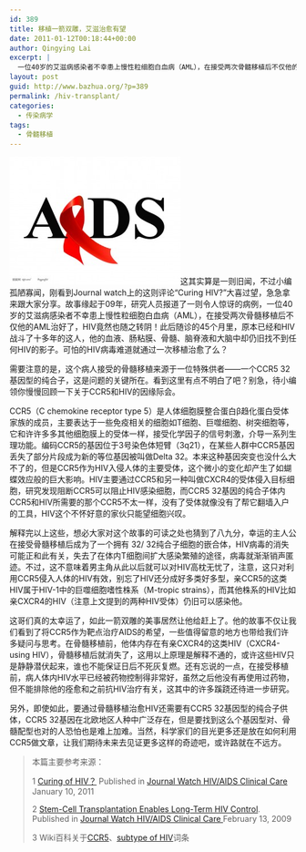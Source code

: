 ```yaml
---
id: 389
title: 移植一箭双雕，艾滋治愈有望
date: 2011-01-12T00:18:44+00:00
author: Qingying Lai
excerpt: |
  一位40岁的艾滋病感染者不幸患上慢性粒细胞白血病（AML），在接受两次骨髓移植后不仅他的AML治好了，HIV竟然也随之转阴！此后随诊的45个月里，原本已经和HIV战斗了十多年的这人，他的血液、肠粘膜、骨髓、脑脊液和大脑中却仍旧找不到任何HIV的影子。可怕的HIV病毒难道就通过一次移植治愈了么？
layout: post
guid: http://www.bazhua.org/?p=389
permalink: /hiv-transplant/
categories:
  - 传染病学
tags:
  - 骨髓移植
---
```

[<img class="alignleft size-medium wp-image-428" src="/wp-content/uploads/2011/01/20081282090866_2-300x224.jpg" alt="" width="300" height="224" />](/wp-content/uploads/2011/01/20081282090866_2.jpg)这其实算是一则旧闻，不过小编孤陋寡闻，刚看到Journal watch上的这则评论“Curing HIV?”大喜过望，急急拿来跟大家分享。故事缘起于09年，研究人员报道了一则令人惊讶的病例，一位40岁的艾滋病感染者不幸患上慢性粒细胞白血病（AML），在接受两次骨髓移植后不仅他的AML治好了，HIV竟然也随之转阴！此后随诊的45个月里，原本已经和HIV战斗了十多年的这人，他的血液、肠粘膜、骨髓、脑脊液和大脑中却仍旧找不到任何HIV的影子。可怕的HIV病毒难道就通过一次移植治愈了么？

需要注意的是，这个病人接受的骨髓移植来源于一位特殊供者——一个CCR5 32基因型的纯合子，这是问题的关键所在。看到这里有点不明白了吧？别急，待小编领你慢慢回顾一下关于CCR5和HIV的因缘际会。

CCR5（C chemokine receptor type 5）是人体细胞膜整合蛋白β趋化蛋白受体家族的成员，主要表达于一些免疫相关的细胞如T细胞、巨噬细胞、树突细胞等，它和许许多多其他细胞膜上的受体一样，接受化学因子的信号刺激，介导一系列生理功能。编码CCR5的基因位于3号染色体短臂（3q21），在某些人群中CCR5基因丢失了部分片段成为新的等位基因被叫做Delta 32。本来这种基因突变也没什么大不了的，但是CCR5作为HIV入侵人体的主要受体，这个微小的变化却产生了如蝴蝶效应般的巨大影响。HIV主要通过CCR5和另一种叫做CXCR4的受体侵入目标细胞，研究发现阻断CCR5可以阻止HIV感染细胞，而CCR5 32基因的纯合子体内CCR5和HIV所需要的那个CCR5不太一样，没有了受体就像没有了帮它翻墙入户的工具，HIV这个不怀好意的家伙只能望细胞兴叹。

解释完以上这些，想必大家对这个故事的可读之处也猜到了八九分，幸运的主人公在接受骨髓移植后成为了一个拥有 32/ 32纯合子细胞的嵌合体，HIV病毒的消失可能正和此有关，失去了在体内T细胞间扩大感染繁殖的途径，病毒就渐渐销声匿迹。不过，这不意味着男主角从此以后就可以对HIV高枕无忧了，注意，这只对利用CCR5侵入人体的HIV有效，别忘了HIV还分成好多类好多型，亲CCR5的这类HIV属于HIV-1中的巨噬细胞嗜性株系（M-tropic strains），而其他株系的HIV比如亲CXCR4的HIV（注意上文提到的两种HIV受体）仍旧可以感染他。

这哥们真的太幸运了，如此一箭双雕的美事居然让他给赶上了。他的故事不仅让我们看到了将CCR5作为靶点治疗AIDS的希望，一些值得留意的地方也带给我们许多疑问与思考。在骨髓移植前，他体内存在有亲CXCR4的这类HIV（CXCR4-using HIV），骨髓移植后就消失了，这用以上原理是解释不通的，或许这些HIV只是静静潜伏起来，谁也不能保证日后不死灰复燃。还有忘说的一点，在接受移植前，病人体内HIV水平已经被药物控制得非常好，虽然之后他没有再使用过药物，但不能排除他的痊愈和之前抗HIV治疗有关，这其中的许多蹊跷还待进一步研究。

另外，即使如此，要通过骨髓移植治愈HIV还需要有CCR5 32基因型的纯合子供体，CCR5 32基因在北欧地区人种中广泛存在，但是要找到这么个基因型对、骨髓配型也对的人恐怕也是难上加难。当然，科学家们的目光更多还是放在如何利用CCR5做文章，让我们期待未来去见证更多这样的奇迹吧，或许路就在不远方。

> 本篇主要参考来源：
> 
> 1 [Curing of HIV？](http://aids-clinical-care.jwatch.org/cgi/content/full/2011/110/1?q=featured_ac) Published in <a href="http://aids-clinical-care.jwatch.org/" target="_self">Journal Watch HIV/AIDS Clinical Care</a> January 10, 2011
> 
> 2 [Stem-Cell Transplantation Enables Long-Term HIV Control](http://aids-clinical-care.jwatch.org/cgi/content/full/2009/213/1).  Published in <a href="http://aids-clinical-care.jwatch.org/" target="_self">Journal Watch HIV/AIDS Clinical Care </a>February 13, 2009
> 
> 3 Wiki百科关于<span style="text-decoration: underline;"><a href="http://en.wikipedia.org/wiki/CCR5">CCR5</a></span>、<span style="text-decoration: underline;"><a href="http://en.wikipedia.org/wiki/Subtypes_of_HIV">subtype of HIV</a></span>词条

